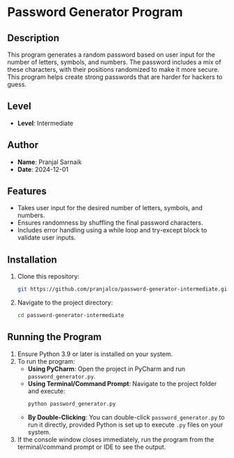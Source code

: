 # Password Generator Program

## Description
This program generates a random password based on user input for the number of letters, symbols, and numbers. 
The password includes a mix of these characters, with their positions randomized to make it more secure.
This program helps create strong passwords that are harder for hackers to guess.

## Level
- **Level**: Intermediate

## Author
- **Name**: Pranjal Sarnaik
- **Date**: 2024-12-01

## Features
 - Takes user input for the desired number of letters, symbols, and numbers.
 - Ensures randomness by shuffling the final password characters.
 - Includes error handling using a while loop and try-except block to validate user inputs.

## Installation
1. Clone this repository:
   ```bash
   git https://github.com/pranjalco/password-generator-intermediate.git

2. Navigate to the project directory:
   ```bash
   cd password-generator-intermediate

## Running the Program
1. Ensure Python 3.9 or later is installed on your system.
2. To run the program:
   - **Using PyCharm**: Open the project in PyCharm and run `password_generator.py`.
   - **Using Terminal/Command Prompt**: Navigate to the project folder and execute:
     ```bash
     python password_generator.py
     ```
   - **By Double-Clicking**: You can double-click `password_generator.py` to run it directly, provided Python is set up to execute `.py` files on your system.
3. If the console window closes immediately, run the program from the terminal/command prompt or IDE to see the output.

